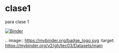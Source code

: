 # clase1
para clase 1 


[![Binder](https://mybinder.org/badge_logo.svg)](https://mybinder.org/v2/gh/tec03/Datasets/main)

.. image:: https://mybinder.org/badge_logo.svg
 :target: https://mybinder.org/v2/gh/tec03/Datasets/main
